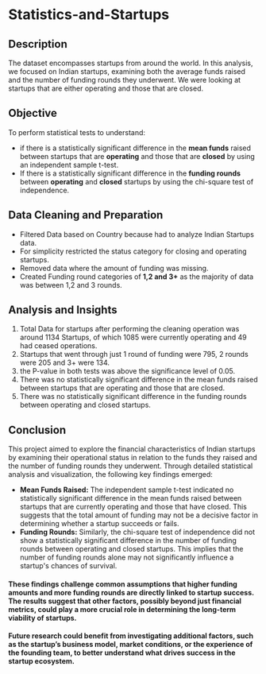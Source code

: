 # Statistics-and-Startups
## Description
The dataset encompasses startups from around the world. In this analysis, we focused on Indian startups, examining both the average funds raised and the number of funding rounds they underwent. We were looking at startups that are either operating and those that are closed.
## Objective
To perform statistical tests to understand:
- if there is a statistically significant difference in the **mean funds** raised between startups that are **operating** and those that are **closed** by using an independent sample t-test.
- If there is a statistically significant difference in the **funding rounds** between **operating** and **closed** startups by using the chi-square test of independence.
## Data Cleaning and Preparation
- Filtered Data based on Country because had to analyze Indian Startups data.
- For simplicity restricted the status category for closing and operating startups.
- Removed data where the amount of funding was missing.
- Created Funding round categories of **1,2 and 3+** as the majority of data was between 1,2 and 3 rounds.
## Analysis and Insights
1. Total Data for startups after performing the cleaning operation was around 1134 Startups, of which 1085 were currently operating and 49 had ceased operations.
2. Startups that went through just 1 round of funding were 795, 2 rounds were 205 and 3+ were 134.
3. the P-value in both tests was above the significance level of 0.05.
4. There was no statistically significant difference in the mean funds raised between startups that are operating and those that are closed.
5. There was no statistically significant difference in the funding rounds between operating and closed startups.
## Conclusion
This project aimed to explore the financial characteristics of Indian startups by examining their operational status in relation to the funds they raised and the number of funding rounds they underwent. Through detailed statistical analysis and visualization, the following key findings emerged:
- **Mean Funds Raised:**
The independent sample t-test indicated no statistically significant difference in the mean funds raised between startups that are currently operating and those that have closed.
This suggests that the total amount of funding may not be a decisive factor in determining whether a startup succeeds or fails.
- **Funding Rounds:** 
Similarly, the chi-square test of independence did not show a statistically significant difference in the number of funding rounds between operating and closed startups. This implies that the number of funding rounds alone may not significantly influence a startup's chances of survival.

#### These findings challenge common assumptions that higher funding amounts and more funding rounds are directly linked to startup success. The results suggest that other factors, possibly beyond just financial metrics, could play a more crucial role in determining the long-term viability of startups.
#### Future research could benefit from investigating additional factors, such as the startup’s business model, market conditions, or the experience of the founding team, to better understand what drives success in the startup ecosystem.

